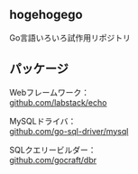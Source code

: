 ## hogehogego

Go言語いろいろ試作用リポジトリ

## パッケージ

Webフレームワーク：  
[github.com/labstack/echo](https://github.com/labstack/echo)

MySQLドライバ：  
[github.com/go-sql-driver/mysql](https://github.com/go-sql-driver/mysql)

SQLクエリービルダー：  
[github.com/gocraft/dbr](https://github.com/gocraft/dbr)
